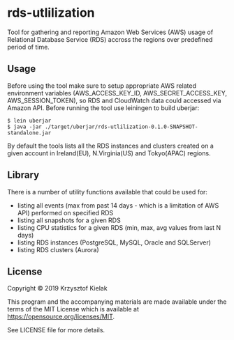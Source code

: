 # rds-utlilization

Tool for gathering and reporting Amazon Web Services (AWS) usage of Relational Database Service (RDS) accross the regions over predefined period of time.

## Usage

Before using the tool make sure to setup appropriate AWS related environment variables (AWS\_ACCESS\_KEY\_ID, AWS\_SECRET\_ACCESS\_KEY, AWS\_SESSION\_TOKEN), so RDS and CloudWatch data could accessed via Amazon API. Before running the tool use leiningen to build uberjar:

    $ lein uberjar 
    $ java -jar ./target/uberjar/rds-utlilization-0.1.0-SNAPSHOT-standalone.jar

By default the tools lists all the RDS instances and clusters created on a given account in Ireland(EU), N.Virginia(US) and Tokyo(APAC) regions. 

## Library

There is a number of utility functions available that could be used for:

* listing all events (max from past 14 days - which is a limitation of AWS API) performed on specified RDS
* listing all snapshots for a given RDS
* listing CPU statistics for a given RDS (min, max, avg values from last N days)
* listing RDS instances (PostgreSQL, MySQL, Oracle and SQLServer)
* listing RDS clusters (Aurora)


## License

Copyright © 2019 Krzysztof Kielak

This program and the accompanying materials are made available under the
terms of the MIT License which is available at https://opensource.org/licenses/MIT.

See LICENSE file for more details.
